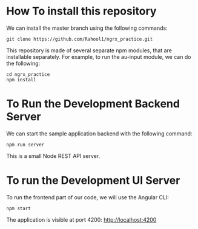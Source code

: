 # How To install this repository

We can install the master branch using the following commands:

    git clone https://github.com/Rahool1/ngrx_practice.git
    
This repository is made of several separate npm modules, that are installable separately. For example, to run the au-input module, we can do the following:
    
    cd ngrx_practice
    npm install

# To Run the Development Backend Server

We can start the sample application backend with the following command:

    npm run server

This is a small Node REST API server.

# To run the Development UI Server

To run the frontend part of our code, we will use the Angular CLI:

    npm start 

The application is visible at port 4200: [http://localhost:4200](http://localhost:4200)


